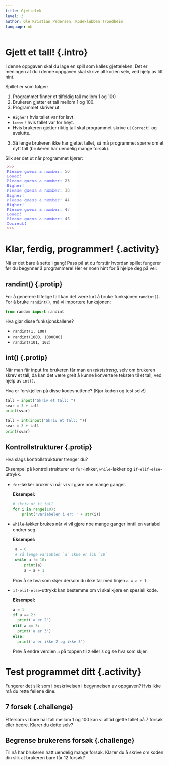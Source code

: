```yaml
---
title: Gjettelek
level: 3
author: Ole Kristian Pedersen, Kodeklubben Trondheim
language: nb
---
```


# Gjett et tall!  {.intro}

I denne oppgaven skal du lage en spill som kalles gjetteleken. Det er meningen at du i denne oppgaven skal skrive all koden selv, ved hjelp av litt hint.

Spillet er som følger:

1. Programmet finner et tilfeldig tall mellom 1 og 100
1. Brukeren gjetter et tall mellom 1 og 100.
2. Programmet skriver ut:
  * `Higher!` hvis tallet var for lavt.
  * `Lower!` hvis tallet var for høyt.
  *  Hvis brukeren gjetter riktig tall skal programmet skrive ut `Correct!` og avslutte.
3. Så lenge brukeren ikke har gjettet tallet, så må programmet spørre om et nytt tall (brukeren har uendelig mange forsøk).


Slik ser det ut når programmet kjører:

![](python_guessing_game.png)

# Klar, ferdig, programmer! {.activity}

Nå er det bare å sette i gang! Pass på at du forstår hvordan spillet fungerer før du begynner å programmere! Her er noen hint for å hjelpe deg på vei:

## randint() {.protip}

For å generere tilfelige tall kan det være lurt å bruke funksjonen `randint()`.
For å bruke `randint()`, må vi importere funksjonen:

```python
from random import randint
```

Hva gjør disse funksjonskallene?

* `randint(1, 100)`
* `randint(1000, 1000000)`
* `randint(101, 102)`

## int() {.protip}

Når man får input fra brukeren får man en *tekststreng*, selv om brukeren skrev et tall, da kan det være greit å kunne konvertere teksten til et tall, ved hjelp av `int()`.

Hva er forskjellen på disse kodesnuttene? (Kjør koden og test selv!)
```python
tall = input("Skriv et tall: ")
svar = 3 + tall
print(svar)
```

```python
tall = int(input("Skriv et tall: "))
svar = 3 + tall
print(svar)
```

## Kontrollstrukturer {.protip}

Hva slags kontrollstrukturer trenger du?

Eksempel på kontrollstrukturer er `for`-løkker, `while`-løkker og `if-elif-else`-uttrykk.

- `for`-løkker bruker vi når vi vil gjøre noe mange ganger.

  **Eksempel:**
  ```python
  # skriv ut ti tall
  for i in range(10):
      print('variabelen i er: ' + str(i))
  ```

- `while`-løkker brukes når vi vil gjøre noe mange ganger inntil en variabel
  endrer seg.

  **Eksempel:**
  ```python
   a = 0
   # så lenge variablen `a` ikke er lik `10`
   while a != 10:
       print(a)
       a = a + 1
  ```

  Prøv å se hva som skjer dersom du ikke tar med linjen `a = a + 1`.

- `if-elif-else`-uttrykk kan bestemme om vi skal kjøre en spesiell kode.

  **Eksempel:**
  ```python
  a = 1
  if a == 2:
    print('a er 2')
  elif a == 3:
    print('a er 3')
  else:
    print('a er ikke 2 og ikke 3')
  ```

  Prøv å endre verdien `a` på toppen til `2` eller `3` og se hva som skjer.


# Test programmet ditt {.activity}

Fungerer det slik som i beskrivelsen i begynnelsen av oppgaven? Hvis ikke må du rette feilene dine.

## 7 forsøk {.challenge}

Ettersom vi bare har tall mellom 1 og 100 kan vi alltid gjette tallet på 7 forsøk eller bedre. Klarer du dette selv?

## Begrense brukerens forsøk {.challenge}

Til nå har brukeren hatt uendelig mange forsøk. Klarer du å skrive om koden din slik at brukeren bare får 12 forsøk?
